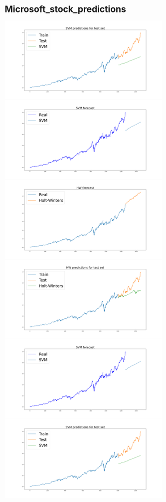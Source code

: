 # Microsoft_stock_predictions
![](https://github.com/KWojcik243/Microsoft_stock_predictions/blob/main/svr_test.png)
![](https://github.com/KWojcik243/Microsoft_stock_predictions/blob/main/svr_forecast.png)
![](https://github.com/KWojcik243/Microsoft_stock_predictions/blob/main/hw_forecast.png)
![](https://github.com/KWojcik243/Microsoft_stock_predictions/blob/main/hw_test.png)
![](https://github.com/KWojcik243/Microsoft_stock_predictions/blob/main/svr_forecast.png)
![](https://github.com/KWojcik243/Microsoft_stock_predictions/blob/main/svr_test.png)
